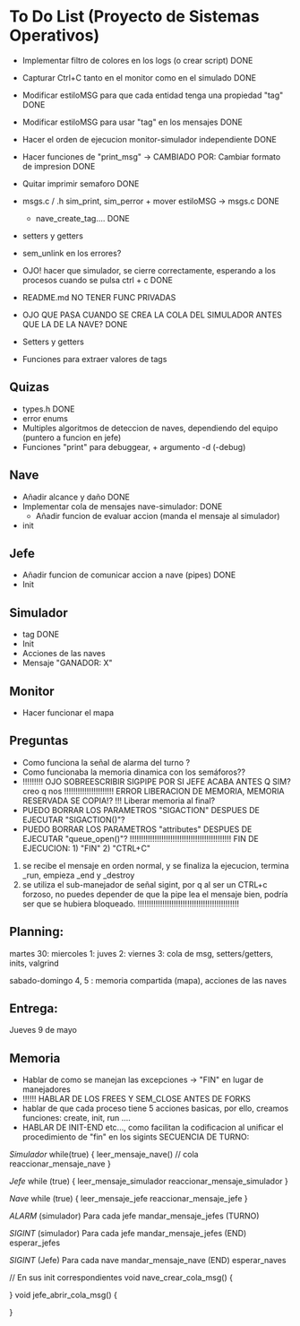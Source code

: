 # To Do List (Proyecto de Sistemas Operativos)
* Implementar filtro de colores en los logs (o crear script) DONE
* Capturar Ctrl+C tanto en el monitor como en el simulado DONE
* Modificar estiloMSG para que cada entidad tenga una propiedad "tag" DONE
* Modificar estiloMSG para usar "tag" en los mensajes DONE
* Hacer el orden de ejecucion monitor-simulador independiente DONE
* Hacer funciones de "print_msg" -> CAMBIADO POR: Cambiar formato de impresion DONE
* Quitar imprimir semaforo DONE
* msgs.c / .h  sim_print, sim_perror + mover estiloMSG -> msgs.c DONE
	* nave_create_tag.... DONE

* setters y getters
* sem_unlink en los errores?  
* OJO! hacer que simulador, se cierre correctamente, esperando a los procesos cuando se pulsa ctrl + c DONE
* README.md 
NO TENER FUNC PRIVADAS 
* OJO QUE PASA CUANDO SE CREA LA COLA DEL SIMULADOR ANTES QUE LA DE LA NAVE? DONE

* Setters y getters
* Funciones para extraer valores de tags

## Quizas
* types.h DONE
* error enums 
* Multiples algoritmos de deteccion de naves, dependiendo del equipo (puntero a funcion en jefe)
* Funciones "print" para debuggear, + argumento -d (-debug)

## Nave
* Añadir alcance y daño DONE
* Implementar cola de mensajes nave-simulador: 	DONE
	* Añadir funcion de evaluar accion (manda el mensaje al simulador)
* init

## Jefe
* Añadir funcion de comunicar accion a nave (pipes) DONE
* Init	

## Simulador
* tag	DONE
* Init 
* Acciones de las naves
* Mensaje "GANADOR: X"

## Monitor
* Hacer funcionar el mapa

## Preguntas 
* Como funciona la señal de alarma del turno ? 
* Como funcionaba la memoria dinamica con los semáforos??
* !!!!!!!!! OJO SOBREESCRIBIR SIGPIPE POR SI JEFE ACABA ANTES Q SIM? creo q nos
!!!!!!!!!!!!!!!!!!!!!!
ERROR LIBERACION DE MEMORIA, MEMORIA RESERVADA SE COPIA!?
!!! Liberar memoria al final?
* PUEDO BORRAR LOS PARAMETROS "SIGACTION" DESPUES DE EJECUTAR "SIGACTION()"?
* PUEDO BORRAR LOS PARAMETROS "attributes" DESPUES DE EJECUTAR "queue_open()"?
!!!!!!!!!!!!!!!!!!!!!!!!!!!!!!!!!!!!!!!!!!!!!
FIN DE EJECUCION: 1) "FIN" 2) "CTRL+C" 
1) se recibe el mensaje en orden normal, y se finaliza la ejecucion, termina _run, empieza _end y _destroy
2) se utiliza el sub-manejador de señal sigint, por q al ser un CTRL+c forzoso, no puedes depender de que la pipe lea el mensaje bien, podría ser que
   se hubiera bloqueado.
!!!!!!!!!!!!!!!!!!!!!!!!!!!!!!!!!!!!!!!!!!!!!

## Planning: 
martes 30:
miercoles 1: 
juves 2: 
viernes 3: cola de msg, setters/getters, inits, valgrind

sabado-domingo 4, 5 : memoria compartida (mapa), acciones de las naves

## Entrega:
Jueves 9 de mayo


## Memoria
* Hablar de como se manejan las excepciones -> "FIN" en lugar de manejadores
* !!!!!! HABLAR DE LOS FREES Y SEM_CLOSE ANTES DE FORKS
* hablar de que cada proceso tiene 5 acciones basicas, por ello, creamos funciones: create, init, run ....
* HABLAR DE INIT-END etc..., como facilitan la codificacion al unificar el procedimiento de "fin" en los sigints
SECUENCIA DE TURNO: 

*Simulador*
while(true) {
	leer_mensaje_nave() // cola
	reaccionar_mensaje_nave
}	

*Jefe* 
while (true) {
	leer_mensaje_simulador
	reaccionar_mensaje_simulador
}

*Nave* 
while (true) {
	leer_mensaje_jefe
	reaccionar_mensaje_jefe
}


*ALARM*  (simulador) 
Para cada jefe
	mandar_mensaje_jefes (TURNO)

*SIGINT* (simulador)
Para cada jefe
	mandar_mensaje_jefes (END)
esperar_jefes

*SIGINT* (Jefe)
Para cada nave
	mandar_mensaje_nave (END)
esperar_naves


// En sus init correspondientes
void nave_crear_cola_msg() {

}
void jefe_abrir_cola_msg() {
    
}

